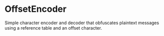 # OffsetEncoder
Simple character encoder and decoder that obfuscates plaintext messages using a reference table and an offset character.
